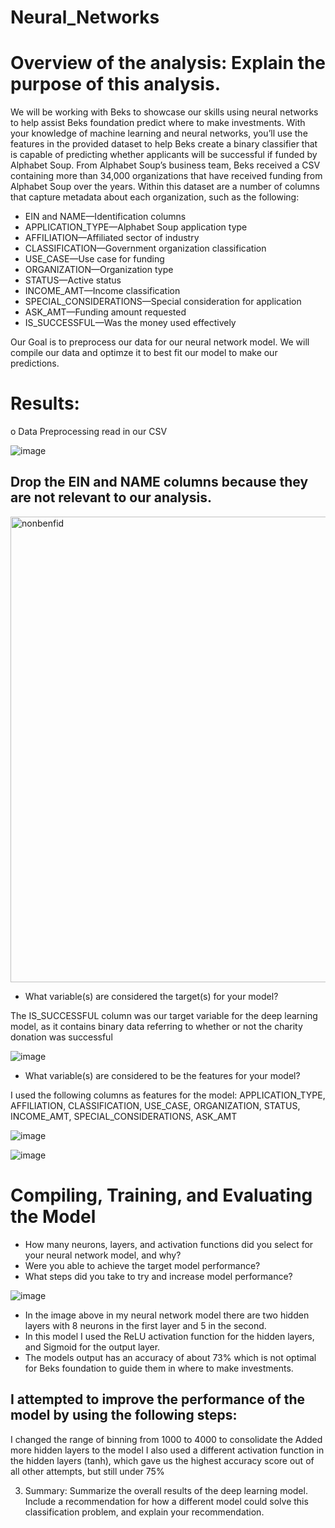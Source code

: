 # Neural_Networks


# Overview of the analysis: Explain the purpose of this analysis.

We will be working with Beks to showcase our skills using neural networks to help assist Beks foundation predict where to make investments. With your knowledge of machine learning and neural networks, you’ll use the features in the provided dataset to help Beks create a binary classifier that is capable of predicting whether applicants will be successful if funded by Alphabet Soup. From Alphabet Soup’s business team, Beks received a CSV containing more than 34,000 organizations that have received funding from Alphabet Soup over the years. Within this dataset are a number of columns that capture metadata about each organization, such as the following:

* EIN and NAME—Identification columns
* APPLICATION_TYPE—Alphabet Soup application type
* AFFILIATION—Affiliated sector of industry
* CLASSIFICATION—Government organization classification
* USE_CASE—Use case for funding
* ORGANIZATION—Organization type
* STATUS—Active status
* INCOME_AMT—Income classification
* SPECIAL_CONSIDERATIONS—Special consideration for application
* ASK_AMT—Funding amount requested
* IS_SUCCESSFUL—Was the money used effectively

Our Goal is to preprocess our data for our neural network model. We will compile our data and optimze it to best fit our model to make our predictions.


# Results:
o Data Preprocessing read in our CSV

![image](https://user-images.githubusercontent.com/88467263/148705133-974f75f6-b7e3-46c0-b75d-d88216b87ae5.png)

## Drop the EIN and NAME columns because they are not relevant to our analysis.

<img width="745" alt="nonbenfid" src="https://user-images.githubusercontent.com/88467263/148705158-1f6a16ce-1d8b-4330-8b4b-bc4cfa4fd384.PNG">

* What variable(s) are considered the target(s) for your model?

 The IS_SUCCESSFUL column was our target variable for the deep learning model, as it contains binary data referring to whether or not the charity donation was successful
 
 ![image](https://user-images.githubusercontent.com/88467263/148705343-6fa2a50c-489f-4ef8-9a63-165ea6a7fd75.png)

 
* What variable(s) are considered to be the features for your model?

I used the following columns as features for the model: APPLICATION_TYPE, AFFILIATION, CLASSIFICATION, USE_CASE, ORGANIZATION, STATUS, INCOME_AMT, SPECIAL_CONSIDERATIONS, ASK_AMT

![image](https://user-images.githubusercontent.com/88467263/148705408-e72c0d4e-34f7-4ae0-baae-9d4fe0de9de1.png)





![image](https://user-images.githubusercontent.com/88467263/148705251-d0cfc03d-9502-4b2b-8044-90e1a4eb6323.png)



#  Compiling, Training, and Evaluating the Model
* How many neurons, layers, and activation functions did you select for your neural network model, and why?
* Were you able to achieve the target model performance?
* What steps did you take to try and increase model performance?

![image](https://user-images.githubusercontent.com/88467263/148705444-e0863081-8f02-4dfb-8fca-8180f0e5f388.png)

* In the image above in my neural network model there are two hidden layers with 8 neurons in the first layer and 5 in the second.
* In this model I used the ReLU activation function for the hidden layers, and Sigmoid for the output layer.
* The models output has an accuracy of about 73% which is not optimal for Beks foundation to guide them in where to make investments.

## I attempted to improve the performance of the model by using the following steps:

I changed the range of binning from 1000 to 4000 to consolidate the 
Added more hidden layers to the model
I also used a different activation function in the hidden layers (tanh), which gave us the highest accuracy score out of all other attempts, but still under 75%

3. Summary: Summarize the overall results of the deep learning model. Include a recommendation for how a different model could solve this classification problem, and explain your recommendation.

